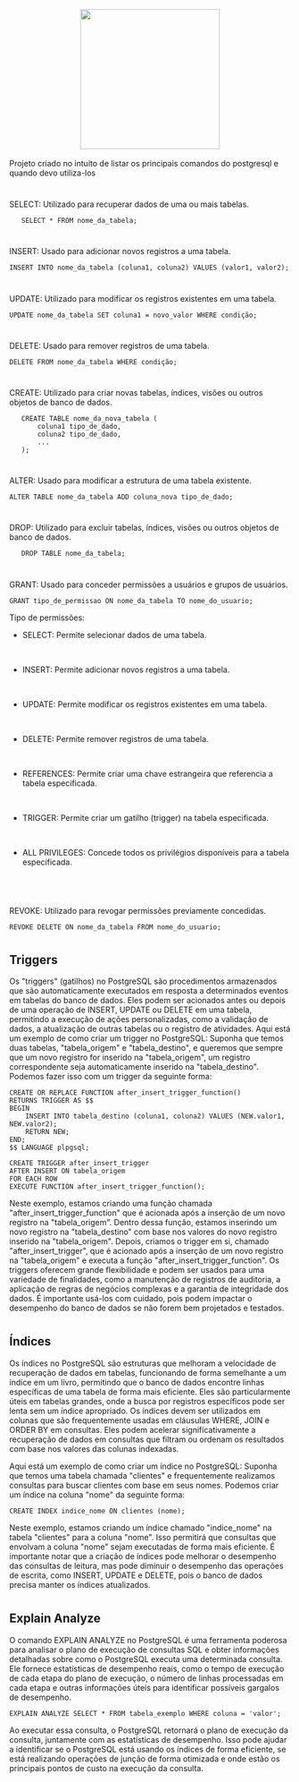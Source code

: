 

<div align="center">

<img width="250" height="250" align="center" src="https://cdn.jsdelivr.net/gh/devicons/devicon/icons/postgresql/postgresql-plain-wordmark.svg"/>

</div>
<br>
Projeto criado no intuito de listar os principais comandos do postgresql e quando devo utiliza-los

#
SELECT: Utilizado para recuperar dados de uma ou mais tabelas.
```postgresql
   SELECT * FROM nome_da_tabela;
```
#
INSERT: Usado para adicionar novos registros a uma tabela.
```postgresql
INSERT INTO nome_da_tabela (coluna1, coluna2) VALUES (valor1, valor2);
```
#
UPDATE: Utilizado para modificar os registros existentes em uma tabela.
```postgresql
UPDATE nome_da_tabela SET coluna1 = novo_valor WHERE condição;
```
#
DELETE: Usado para remover registros de uma tabela.
```postgresql
DELETE FROM nome_da_tabela WHERE condição;
```
#
CREATE: Utilizado para criar novas tabelas, índices, visões ou outros objetos de banco de dados.
```postgresql
   CREATE TABLE nome_da_nova_tabela (
       coluna1 tipo_de_dado,
       coluna2 tipo_de_dado,
       ...
   );

```
#
ALTER: Usado para modificar a estrutura de uma tabela existente.
```postgresql
ALTER TABLE nome_da_tabela ADD coluna_nova tipo_de_dado;
```
#
DROP: Utilizado para excluir tabelas, índices, visões ou outros objetos de banco de dados.
```postgresql
   DROP TABLE nome_da_tabela;
```
#
GRANT: Usado para conceder permissões a usuários e grupos de usuários.
```postgresql
GRANT tipo_de_permissao ON nome_da_tabela TO nome_do_usuario;
```

Tipo de permissões:

* SELECT: Permite selecionar dados de uma tabela.

<br>

* INSERT: Permite adicionar novos registros a uma tabela.

<br>

* UPDATE: Permite modificar os registros existentes em uma tabela.

<br>

* DELETE: Permite remover registros de uma tabela.

<br>

* REFERENCES: Permite criar uma chave estrangeira que referencia a tabela especificada.

<br>

* TRIGGER: Permite criar um gatilho (trigger) na tabela especificada.

<br>

* ALL PRIVILEGES: Concede todos os privilégios disponíveis para a tabela especificada.

<br>

#
REVOKE: Utilizado para revogar permissões previamente concedidas.
```postgresql
REVOKE DELETE ON nome_da_tabela FROM nome_do_usuario;
```
#

## Triggers

Os "triggers" (gatilhos) no PostgreSQL são procedimentos armazenados que são automaticamente executados em resposta a determinados eventos em tabelas do banco de dados. Eles podem ser acionados antes ou depois de uma operação de INSERT, UPDATE ou DELETE em uma tabela, permitindo a execução de ações personalizadas, como a validação de dados, a atualização de outras tabelas ou o registro de atividades.
Aqui está um exemplo de como criar um trigger no PostgreSQL:
Suponha que temos duas tabelas, "tabela_origem" e "tabela_destino", e queremos que sempre que um novo registro for inserido na "tabela_origem", um registro correspondente seja automaticamente inserido na "tabela_destino". Podemos fazer isso com um trigger da seguinte forma:

~~~postgresql
CREATE OR REPLACE FUNCTION after_insert_trigger_function()
RETURNS TRIGGER AS $$
BEGIN
    INSERT INTO tabela_destino (coluna1, coluna2) VALUES (NEW.valor1, NEW.valor2);
    RETURN NEW;
END;
$$ LANGUAGE plpgsql;

CREATE TRIGGER after_insert_trigger
AFTER INSERT ON tabela_origem
FOR EACH ROW
EXECUTE FUNCTION after_insert_trigger_function();
~~~

Neste exemplo, estamos criando uma função chamada "after_insert_trigger_function" que é acionada após a inserção de um novo registro na "tabela_origem". Dentro dessa função, estamos inserindo um novo registro na "tabela_destino" com base nos valores do novo registro inserido na "tabela_origem".
Depois, criamos o trigger em si, chamado "after_insert_trigger", que é acionado após a inserção de um novo registro na "tabela_origem" e executa a função "after_insert_trigger_function".
Os triggers oferecem grande flexibilidade e podem ser usados para uma variedade de finalidades, como a manutenção de registros de auditoria, a aplicação de regras de negócios complexas e a garantia de integridade dos dados. É importante usá-los com cuidado, pois podem impactar o desempenho do banco de dados se não forem bem projetados e testados.

#
## Índices

Os índices no PostgreSQL são estruturas que melhoram a velocidade de recuperação de dados em tabelas, funcionando de forma semelhante a um índice em um livro, permitindo que o banco de dados encontre linhas específicas de uma tabela de forma mais eficiente. Eles são particularmente úteis em tabelas grandes, onde a busca por registros específicos pode ser lenta sem um índice apropriado.
Os índices devem ser utilizados em colunas que são frequentemente usadas em cláusulas WHERE, JOIN e ORDER BY em consultas. Eles podem acelerar significativamente a recuperação de dados em consultas que filtram ou ordenam os resultados com base nos valores das colunas indexadas.

Aqui está um exemplo de como criar um índice no PostgreSQL:
Suponha que temos uma tabela chamada "clientes" e frequentemente realizamos consultas para buscar clientes com base em seus nomes. Podemos criar um índice na coluna "nome" da seguinte forma:

~~~postgresql
CREATE INDEX indice_nome ON clientes (nome);
~~~

Neste exemplo, estamos criando um índice chamado "indice_nome" na tabela "clientes" para a coluna "nome". Isso permitirá que consultas que envolvam a coluna "nome" sejam executadas de forma mais eficiente.
É importante notar que a criação de índices pode melhorar o desempenho das consultas de leitura, mas pode diminuir o desempenho das operações de escrita, como INSERT, UPDATE e DELETE, pois o banco de dados precisa manter os índices atualizados.

#

## Explain Analyze

O comando EXPLAIN ANALYZE no PostgreSQL é uma ferramenta poderosa para analisar o plano de execução de consultas SQL e obter informações detalhadas sobre como o PostgreSQL executa uma determinada consulta. Ele fornece estatísticas de desempenho reais, como o tempo de execução de cada etapa do plano de execução, o número de linhas processadas em cada etapa e outras informações úteis para identificar possíveis gargalos de desempenho.

~~~postgresql
EXPLAIN ANALYZE SELECT * FROM tabela_exemplo WHERE coluna = 'valor';
~~~

Ao executar essa consulta, o PostgreSQL retornará o plano de execução da consulta, juntamente com as estatísticas de desempenho. Isso pode ajudar a identificar se o PostgreSQL está usando os índices de forma eficiente, se está realizando operações de junção de forma otimizada e onde estão os principais pontos de custo na execução da consulta.

#